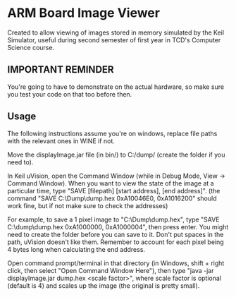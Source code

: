 # ARM Board Image Viewer

Created to allow viewing of images stored in memory simulated by the Keil Simulator, useful during second semester of first year in TCD's Computer Science course.

## IMPORTANT REMINDER

You're going to have to demonstrate on the actual hardware, so make sure you test your code on that too before then.

## Usage

The following instructions assume you're on windows, replace file paths with the relevant ones in WINE if not.

Move the displayImage.jar file (in bin/) to C:/dump/ (create the folder if you need to).

In Keil uVision, open the Command Window (while in Debug Mode, View -> Command Window). When you want to view the state of the image at a particular time, type "SAVE [filepath] [start address], [end address]". (the command "SAVE C:\Dump\dump.hex 0xA10046E0, 0xA1016200" should work fine, but if not make sure to check the addresses)

For example, to save a 1 pixel image to "C:\Dump\dump.hex", type "SAVE C:\dump\dump.hex 0xA1000000, 0xA1000004", then press enter.  You might need to create the folder before you can save to it.  Don't put spaces in the path, uVision doesn't like them.
Remember to account for each pixel being 4 bytes long when calculating the end address.

Open command prompt/terminal in that directory (in Windows, shift + right click, then select "Open Command Window Here"), then type "java -jar displayImage.jar dump.hex \<scale factor>", where scale factor is optional (default is 4) and scales up the image (the original is pretty small).
